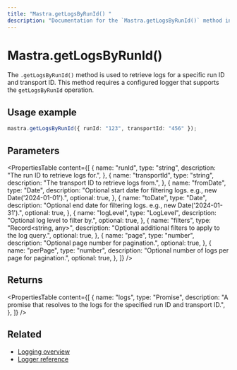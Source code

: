 ```yaml
---
title: "Mastra.getLogsByRunId() "
description: "Documentation for the `Mastra.getLogsByRunId()` method in Mastra, which retrieves logs for a specific run ID and transport ID."
---
```


# Mastra.getLogsByRunId()

The `.getLogsByRunId()` method is used to retrieve logs for a specific run ID and transport ID. This method requires a configured logger that supports the `getLogsByRunId` operation.

## Usage example

```typescript copy
mastra.getLogsByRunId({ runId: "123", transportId: "456" });
```

## Parameters

<PropertiesTable
content={[
{
name: "runId",
type: "string",
description: "The run ID to retrieve logs for.",
},
{
name: "transportId",
type: "string",
description: "The transport ID to retrieve logs from.",
},
{
name: "fromDate",
type: "Date",
description: "Optional start date for filtering logs. e.g., new Date('2024-01-01').",
optional: true,
},
{
name: "toDate",
type: "Date",
description: "Optional end date for filtering logs. e.g., new Date('2024-01-31').",
optional: true,
},
{
name: "logLevel",
type: "LogLevel",
description: "Optional log level to filter by.",
optional: true,
},
{
name: "filters",
type: "Record<string, any>",
description: "Optional additional filters to apply to the log query.",
optional: true,
},
{
name: "page",
type: "number",
description: "Optional page number for pagination.",
optional: true,
},
{
name: "perPage",
type: "number",
description: "Optional number of logs per page for pagination.",
optional: true,
},
]}
/>

## Returns

<PropertiesTable
content={[
{
name: "logs",
type: "Promise<any>",
description: "A promise that resolves to the logs for the specified run ID and transport ID.",
},
]}
/>

## Related

- [Logging overview](/docs/observability/logging)
- [Logger reference](/docs/reference/observability/logging/pino-logger)
